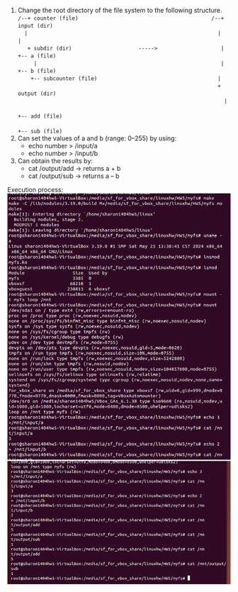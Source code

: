 1. Change the root directory of the file system to the following structure.  
    `/--+ counter (file)                                          /--+ input (dir)`  
    `   |                                                            |   |           `  
    `   + subdir (dir)                     ----->                    |   +-- a (file)`  
    `     |                                                          |   +-- b (file)`  
    `     +-- subcounter (file)                                      |               `  
    `                                                                + output (dir)  `  
    `                                                                  |             `  
    `                                                                  +-- add (file)`  
    `                                                                  +-- sub (file)`  
2. Can set the values of a and b (range: 0–255) by using:  
   - echo number > /input/a
   - echo number > /input/b
3. Can obtain the results by:
   - cat /output/add → returns a + b
   - cat /output/sub → returns a – b


Execution process:
![image](https://github.com/20sharon/LinuxKernel/blob/main/HW5_myfs/Execution_process_01.png)
![image](https://github.com/20sharon/LinuxKernel/blob/main/HW5_myfs/Execution_process_02.png)
